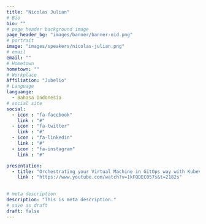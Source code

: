 ```yaml
---
title: "Nicolas Julian"
# Bio
bio: ""
# page header background image
page_header_bg: "images/banner/banner-oid.png"
# portrait
image: "images/speakers/nicolas-julian.png"
# email
email: ""
# Hometown
hometown: ""
# Workplace
Affiliation: "Jubelio"
# Language
languange:
  - Bahasa Indonesia
# social site
social:
  - icon : "fa-facebook"
    link : "#"
  - icon : "fa-twitter"
    link : "#"
  - icon : "fa-linkedin"
    link : "#"
  - icon : "fa-instagram"
    link : "#"

presentation:
  - title: "Orchestrating your Virtual Machine in GitOps way with KubeVirt"
    link : "https://www.youtube.com/watch?v=1kFQDEC057s&t=2182s"
     

# meta description
description: "This is meta description."
# save as draft
draft: false
---
```

